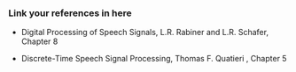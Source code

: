 ### Link your references in here

- Digital Processing of Speech Signals, L.R. Rabiner and L.R. Schafer, Chapter 8

- Discrete-Time Speech Signal Processing, Thomas F. Quatieri , Chapter 5


